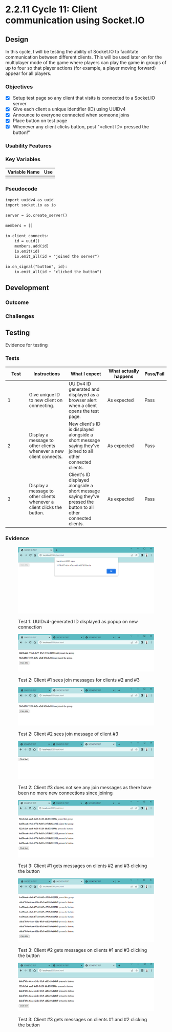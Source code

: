 # 2.2.11 Cycle 11: Client communication using Socket.IO

## Design

In this cycle, I will be testing the ability of Socket.IO to facilitate communication between different clients. This will be used later on for the multiplayer mode of the game where players can play the game in groups of up to four so that player actions (for example, a player moving forward) appear for all players.

### Objectives

* [x] Setup test page so any client that visits is connected to a Socket.IO server
* [x] Give each client a unique identifier (ID) using UUIDv4
* [x] Announce to everyone connected when someone joins
* [x] Place button on test page
* [x] Whenever any client clicks button, post "\<client ID> pressed the button!"

### Usability Features

### Key Variables

| Variable Name | Use |
| ------------- | --- |
|               |     |

### Pseudocode

```
import uuidv4 as uuid
import socket.io as io

server = io.create_server()

members = []

io.client_connects:
    id = uuid()
    members.add(id)
    io.emit(id)
    io.emit_all(id + "joined the server")
    
io.on_signal("button", id):
    io.emit_all(id + "clicked the button")
```

## Development

### Outcome



### Challenges



## Testing

Evidence for testing

### Tests

<table><thead><tr><th width="95">Test</th><th width="158">Instructions</th><th width="171">What I expect</th><th width="174">What actually happens</th><th>Pass/Fail</th></tr></thead><tbody><tr><td>1</td><td>Give unique ID to new client on connecting.</td><td>UUIDv4 ID generated and displayed as a browser alert when a client opens the test page. </td><td>As expected</td><td>Pass</td></tr><tr><td>2</td><td>Display a message to other clients whenever a new client connects.</td><td>New client's ID is displayed alongside a short message saying they've joined to all other connected clients.</td><td>As expected</td><td>Pass</td></tr><tr><td>3</td><td>Display a message to other clients whenever a client clicks the button.</td><td>Client's ID displayed alongside a short message saying they've pressed the button to all other connected clients.</td><td>As expected</td><td>Pass</td></tr></tbody></table>

### Evidence

<figure><img src="../.gitbook/assets/image (8).png" alt=""><figcaption><p>Test 1: UUIDv4-generated ID displayed as popup on new connection</p></figcaption></figure>

<figure><img src="../.gitbook/assets/image (18).png" alt=""><figcaption><p>Test 2: Client #1 sees join messages for clients #2 and #3</p></figcaption></figure>

<figure><img src="../.gitbook/assets/image (5).png" alt=""><figcaption><p>Test 2: Client #2 sees join message of client #3</p></figcaption></figure>

<figure><img src="../.gitbook/assets/image (17).png" alt=""><figcaption><p>Test 2: Client #3 does not see any join messages as there have been no more new connections since joining</p></figcaption></figure>

<figure><img src="../.gitbook/assets/image (4).png" alt=""><figcaption><p>Test 3: Client #1 gets messages on clients #2 and #3 clicking the button</p></figcaption></figure>

<figure><img src="../.gitbook/assets/image (13).png" alt=""><figcaption><p>Test 3: Client #2 gets messages on clients #1 and #3 clicking the button</p></figcaption></figure>

<figure><img src="../.gitbook/assets/image (19).png" alt=""><figcaption><p>Test 3: Client #3 gets messages on clients #1 and #2 clicking the button</p></figcaption></figure>
